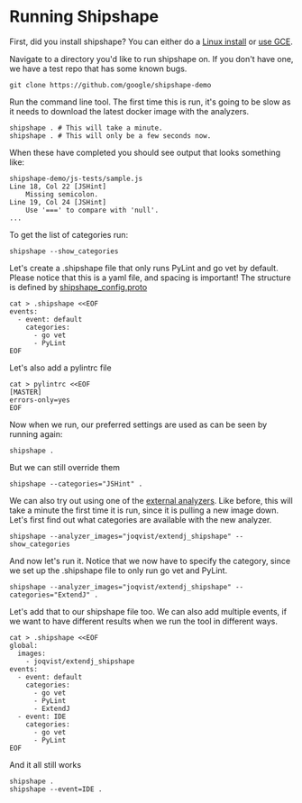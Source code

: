 <!--
// Copyright 2015 Google Inc. All rights reserved.
//
// Licensed under the Apache License, Version 2.0 (the "License");
// you may not use this file except in compliance with the License.
// You may obtain a copy of the License at
//
//   http://www.apache.org/licenses/LICENSE-2.0
//
// Unless required by applicable law or agreed to in writing, software
// distributed under the License is distributed on an "AS IS" BASIS,
// WITHOUT WARRANTIES OR CONDITIONS OF ANY KIND, either express or implied.
// See the License for the specific language governing permissions and
// limitations under the License.
-->

# Running Shipshape

First, did you install shipshape? You can either do a [Linux
install](https://github.com/google/shipshape/blob/master/shipshape/docs/linux-setup.md)
or [use
GCE](https://github.com/google/shipshape/blob/master/shipshape/docs/gce-setup.md).

Navigate to a directory you'd like to run shipshape on. If you don't have one,
we have a test repo that has some known bugs.

    git clone https://github.com/google/shipshape-demo

Run the command line tool. The first time this is run, it's going to be slow as
it needs to download the latest docker image with the analyzers.

    shipshape . # This will take a minute.
    shipshape . # This will only be a few seconds now.

When these have completed you should see output that looks something like:

```
shipshape-demo/js-tests/sample.js
Line 18, Col 22 [JSHint]
	Missing semicolon.
Line 19, Col 24 [JSHint]
	Use '===' to compare with 'null'.
...
```

To get the list of categories run:

    shipshape --show_categories

Let's create a .shipshape file that only runs PyLint and go vet by default.
Please notice that this is a yaml file, and spacing is important! The structure is
defined by
[shipshape_config.proto](https://github.com/google/shipshape/blob/master/shipshape/proto/shipshape_config.proto)

    cat > .shipshape <<EOF
    events:
      - event: default
        categories:
          - go vet
          - PyLint
    EOF

Let's also add a pylintrc file

    cat > pylintrc <<EOF
    [MASTER]
    errors-only=yes
    EOF

Now when we run, our preferred settings are used as can be seen by running again:

    shipshape .

But we can still override them

    shipshape --categories="JSHint" .

We can also try out using one of the [external
analyzers](https://github.com/google/shipshape#contributed-analyzers). Like
before, this will take a minute the first time it is run, since it is pulling a
new image down. Let's first find out what categories are available with the
new analyzer.

    shipshape --analyzer_images="joqvist/extendj_shipshape" --show_categories

And now let's run it. Notice that we now have to specify the category, since we
set up the .shipshape file to only run go vet and PyLint.

    shipshape --analyzer_images="joqvist/extendj_shipshape" --categories="ExtendJ" .

Let's add that to our shipshape file too. We can also add multiple events, if we
want to have different results when we run the tool in different ways.

    cat > .shipshape <<EOF
    global:
      images:
        - joqvist/extendj_shipshape
    events:
      - event: default
        categories:
          - go vet
          - PyLint
          - ExtendJ
      - event: IDE
        categories:
          - go vet
          - PyLint
    EOF


And it all still works

    shipshape .
    shipshape --event=IDE .

